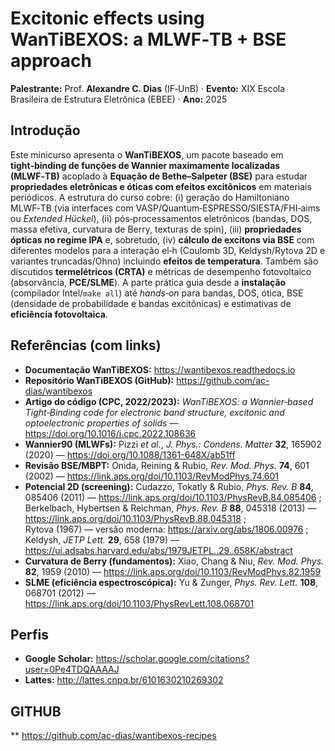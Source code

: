 
# Excitonic effects using WanTiBEXOS: a MLWF‑TB + BSE approach  
**Palestrante:** Prof. **Alexandre C. Dias** (IF‑UnB) · **Evento:** XIX Escola Brasileira de Estrutura Eletrônica (EBEE) · **Ano:** 2025

## Introdução
Este minicurso apresenta o **WanTiBEXOS**, um pacote baseado em **tight‑binding de funções de Wannier maximamente localizadas (MLWF‑TB)** acoplado à **Equação de Bethe–Salpeter (BSE)** para estudar **propriedades eletrônicas e óticas com efeitos excitônicos** em materiais periódicos. A estrutura do curso cobre: (i) geração do Hamiltoniano MLWF‑TB (via interfaces com VASP/Quantum‑ESPRESSO/SIESTA/FHI‑aims ou *Extended Hückel*), (ii) pós‑processamentos eletrônicos (bandas, DOS, massa efetiva, curvatura de Berry, texturas de spin), (iii) **propriedades ópticas no regime IPA** e, sobretudo, (iv) **cálculo de excitons via BSE** com diferentes modelos para a interação el‑h (Coulomb 3D, Keldysh/Rytova 2D e variantes truncadas/Ohno) incluindo **efeitos de temperatura**. Também são discutidos **termelétricos (CRTA)** e métricas de desempenho fotovoltaico (absorvância, **PCE/SLME**). A parte prática guia desde a **instalação** (compilador Intel/`make all`) até *hands‑on* para bandas, DOS, ótica, BSE (densidade de probabilidade e bandas excitônicas) e estimativas de **eficiência fotovoltaica**.

## Referências (com links)
- **Documentação WanTiBEXOS:** https://wantibexos.readthedocs.io  
- **Repositório WanTiBEXOS (GitHub):** https://github.com/ac-dias/wantibexos  
- **Artigo do código (CPC, 2022/2023):** *WanTiBEXOS: a Wannier‑based Tight‑Binding code for electronic band structure, excitonic and optoelectronic properties of solids* — https://doi.org/10.1016/j.cpc.2022.108636  
- **Wannier90 (MLWFs):** Pizzi *et al.*, *J. Phys.: Condens. Matter* **32**, 165902 (2020) — https://doi.org/10.1088/1361-648X/ab51ff  
- **Revisão BSE/MBPT:** Onida, Reining & Rubio, *Rev. Mod. Phys.* **74**, 601 (2002) — https://link.aps.org/doi/10.1103/RevModPhys.74.601  
- **Potencial 2D (screening):** Cudazzo, Tokatly & Rubio, *Phys. Rev. B* **84**, 085406 (2011) — https://link.aps.org/doi/10.1103/PhysRevB.84.085406 ;  
  Berkelbach, Hybertsen & Reichman, *Phys. Rev. B* **88**, 045318 (2013) — https://link.aps.org/doi/10.1103/PhysRevB.88.045318 ;  
  Rytova (1967) — versão moderna: https://arxiv.org/abs/1806.00976 ; Keldysh, *JETP Lett.* **29**, 658 (1979) — https://ui.adsabs.harvard.edu/abs/1979JETPL..29..658K/abstract  
- **Curvatura de Berry (fundamentos):** Xiao, Chang & Niu, *Rev. Mod. Phys.* **82**, 1959 (2010) — https://link.aps.org/doi/10.1103/RevModPhys.82.1959  
- **SLME (eficiência espectroscópica):** Yu & Zunger, *Phys. Rev. Lett.* **108**, 068701 (2012) — https://link.aps.org/doi/10.1103/PhysRevLett.108.068701  

## Perfis
- **Google Scholar:** https://scholar.google.com/citations?user=0Pe4TDQAAAAJ  
- **Lattes:** http://lattes.cnpq.br/6101630210269302

## GITHUB

** https://github.com/ac-dias/wantibexos-recipes
